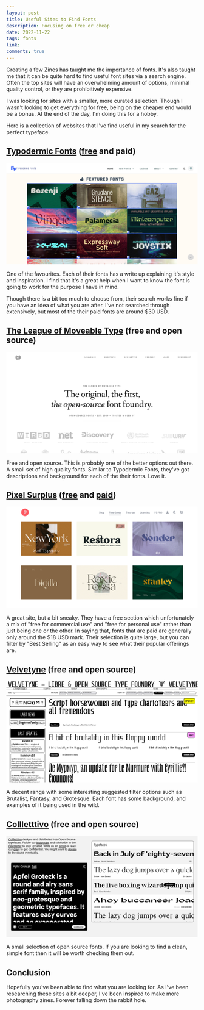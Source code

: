 ```yaml
---
layout: post
title: Useful Sites to Find Fonts
description: Focusing on free or cheap
date: 2022-11-22
tags: fonts
link: 
comments: true
---
```


Creating a few Zines has taught me the importance of fonts.
It's also taught me that it can be quite hard to find useful font sites via a search engine.
Often the top sites will have an overwhelming amount of options, minimal quality control, or they are prohibitively expensive.

I was looking for sites with a smaller, more curated selection.
Though I wasn't looking to get everything for free, being on the cheaper end would be a bonus.
At the end of the day, I'm doing this for a hobby.

Here is a collection of websites that I've find useful in my search for the perfect typeface.

## [Typodermic Fonts](https://typodermicfonts.com/) ([free](https://typodermicfonts.com/some-free/) and paid)

<a href="../assets/images/useful-sites-for-fonts/typodermic.png">
  <img src="../assets/images/useful-sites-for-fonts/typodermic.png" />
</a>

One of the favourites.
Each of their fonts has a write up explaining it's style and inspiration.
I find that it's a great help when I want to know the font is going to work for the purpose I have in mind. 

Though there is a bit too much to choose from, their search works fine if you have an idea of what you are after.
I've not searched through extensively, but most of the their paid fonts are around $30 USD.

## [The League of Moveable Type](https://www.theleagueofmoveabletype.com/) (free and open source)

<a href="../assets/images/useful-sites-for-fonts/the-league-of-moveable-type.png">
  <img src="../assets/images/useful-sites-for-fonts/the-league-of-moveable-type.png" />
</a>

Free and open source.
This is probably one of the better options out there.
A small set of high quality fonts.
Similar to Typodermic Fonts, they've got descriptions and background for each of the their fonts.
Love it.

## [Pixel Surplus](https://pixelsurplus.com/) ([free](https://pixelsurplus.com/collections/free-fonts) and [paid](https://pixelsurplus.com/collections/fonts))

<a href="../assets/images/useful-sites-for-fonts/pixel-surplus.png">
  <img src="../assets/images/useful-sites-for-fonts/pixel-surplus.png" />
</a>

A great site, but a bit sneaky.
They have a free section which unfortunately a mix of "free for commercial use" and "free for personal use" rather than just being one or the other.
In saying that, fonts that are paid are generally only around the $18 USD mark.
Their selection is quite large, but you can filter by "Best Selling" as an easy way to see what their popular offerings are.

## [Velvetyne](https://www.velvetyne.fr/fonts/backout/) (free and open source)

<a href="../assets/images/useful-sites-for-fonts/velvetyne.png">
  <img src="../assets/images/useful-sites-for-fonts/velvetyne.png" />
</a>

A decent range with some interesting suggested filter options such as Brutalist, Fantasy, and Grotesque.
Each font has some background, and examples of it being used in the wild.

## [Collletttivo](http://collletttivo.it/) (free and open source)

<a href="../assets/images/useful-sites-for-fonts/collletttivo.png">
  <img src="../assets/images/useful-sites-for-fonts/collletttivo.png" />
</a>

A small selection of open source fonts.
If you are looking to find a clean, simple font then it will be worth checking them out.

## Conclusion

Hopefully you've been able to find what you are looking for.
As I've been researching these sites a bit deeper, I've been inspired to make more photography zines.
Forever falling down the rabbit hole.

